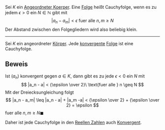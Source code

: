 Sei $K$ ein [Angeordneter Koerper](Angeordneter%20Koerper.md). Eine [Folge](Folgen.md) heißt Cauchyfolge, wenn es zu jedem $\epsilon > 0$ ein $N \in \mathbb N$ gibt mit 
$$
|a_n - a_m| < \epsilon\ \text{fuer alle } n,m \geq N
$$
Der Abstand zwischen den Folgegliedern wird also beliebig klein.

---

Sei $K$ ein angeordneter [Körper](Körper.md). Jede [konvergente](Konvergenz.md) [Folge](Folgen.md) ist eine Cauchyfolge.

## Beweis
Ist $(a_n)$ konvergent gegen $a\in K$, dann gibt es zu jede $\epsilon < 0$ ein $N$ mit 
 $$
 |a_n - a| < {\epsilon \over 2}\ \text{fuer alle } n \geq N
 $$
Mit der Dreiecksungleichung folgt
$$
 |a_n - a_m| \leq |a_n - a| + |a_m -a| < {\epsilon \over  2} + {\epsilon \over 2} = \epsilon
$$
fuer alle $n, m \geq N \blacksquare$

Daher ist jede Cauchyfolge in den [Reellen Zahlen](Reelle%20Zahlen.md) auch [Konvergent](Konvergenz.md).